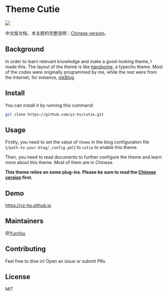 # Theme Cutie

![](https://cdn.jsdelivr.net/gh/yz-hs/PicGo/intro4.png)

中文版文档，本主题的完整说明：[Chinese version](https://yz-hs.github.io/39e4c172e542/)。

## Background

In order to learn relevant knowledge and make a good-looking theme, I made this. The layout of the theme is like [handsome](https://www.ihewro.com/archives/489/), a typecho theme. Most of the codes were originally programmed by me, while the rest were from the Internet, for instance, [mkBlog](https://mkblog.cn/).

<!--more-->

## Install

You can install it by running this command:

```bash
git clone https://github.com/yz-hs/cutie.git
```

## Usage

Firstly, you need to set the value of `theme` in the blog configuration file (`/path-to-your-blog/_config.yml`) to `cutie` to enable this theme.

Then, you need to read documents to further configure the theme and learn more about this theme. Most of them are in Chinese.

**This theme relies on some plug-ins. Please be sure to read the [Chinese version](https://yz-hs.github.io/39e4c172e542/) first.**

## Demo

<https://yz-hs.github.io>

## Maintainers

@[Yurchiu](https://github.com/yz-hs)

## Contributing

Feel free to dive in! Open an issue or submit PRs.

## License

MIT